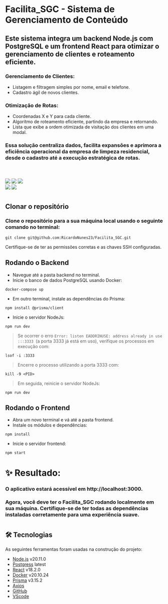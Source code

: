 # Facilita_SGC - Sistema de Gerenciamento de Conteúdo

## Este sistema integra um backend Node.js com PostgreSQL e um frontend React para otimizar o gerenciamento de clientes e roteamento eficiente.

### Gerenciamento de Clientes:
* Listagem e filtragem simples por nome, email e telefone.
* Cadastro ágil de novos clientes.

### Otimização de Rotas:

* Coordenadas X e Y para cada cliente.
* Algoritmo de roteamento eficiente, partindo da empresa e retornando.
* Lista que exibe a ordem otimizada de visitação dos clientes em uma modal.

### Essa solução centraliza dados, facilita expansões e aprimora a eficiência operacional da empresa de limpeza residencial, desde o cadastro até a execução estratégica de rotas.
#
<br/>
<div>
  <img src="https://img.shields.io/badge/Node%20js-339933?style=for-the-badge&logo=nodedotjs&logoColor=white">
  <img src="https://img.shields.io/badge/PostgreSQL-316192?style=for-the-badge&logo=postgresql&logoColor=white">
  <img src="https://img.shields.io/badge/React-20232A?style=for-the-badge&logo=react&logoColor=61DAFB">
</div>

<div>
  <img src="https://img.shields.io/badge/Docker-2CA5E0?style=for-the-badge&logo=docker&logoColor=white">
  <img src="https://img.shields.io/badge/Prisma-3982CE?style=for-the-badge&logo=Prisma&logoColor=white">
</div>

#

## Clonar o repositório

### Clone o repositório para a sua máquina local usando o seguinte comando no terminal:

```
git clone git@github.com:RicardoNunes23/Facilita_SGC.git

```

 Certifique-se de ter as permissões corretas e as chaves SSH configuradas.



## Rodando o Backend 



* Navegue até a pasta backend no terminal.
* Inicie o banco de dados PostgreSQL usando Docker:

```
docker-compose up

```


* Em outro terminal, instale as dependências do Prisma:

```
npm install @prisma/client

```

* Inicie o servidor NodeJs:

```
npm run dev

```
> Se ocorrer o erro `Error: listen EADDRINUSE: address already in use :::3333 `(a porta 3333 já está em uso), verifique os processos em execução com:

```
lsof -i :3333

```

> Encerre o processo utilizando a porta 3333 com:

```
kill -9 <PID>

```

> Em seguida, reinicie o servidor NodeJs:

```
npm run dev

```

>


## Rodando o Frontend

* Abra um novo terminal e vá até a pasta frontend.
* Instale os módulos e dependências:

```
npm install

```
* Inicie o servidor frontend:

```
npm start

```

# ✨ Resultado:
### O aplicativo estará acessível em http://localhost:3000.



### Agora, você deve ter o Facilita_SGC rodando localmente em sua máquina. Certifique-se de ter todas as dependências instaladas corretamente para uma experiência suave.

#


## 🛠 Tecnologias

As seguintes ferramentas foram usadas na construção do projeto:

- [Node.js](https://nodejs.org/en/) v20.11.0
- [Postgress](https://www.prisma.io/) latest
- [React](https://pt-br.reactjs.org/) v18.2.0
- [Docker](https://www.docker.com/) v20.10.24
- [Prisma](https://www.prisma.io/) v3.15.2
- [Axios](https://axios-http.com/ptbr/docs/intro)
- [GitHub](https://github.com/)
- [VScode](https://code.visualstudio.com/)

